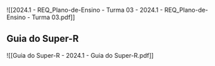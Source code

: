 ![[2024.1 - REQ_Plano-de-Ensino - Turma 03 - 2024.1 - REQ_Plano-de-Ensino - Turma 03.pdf]]

## Guia do Super-R
![[Guia do Super-R - 2024.1 - Guia do Super-R.pdf]]